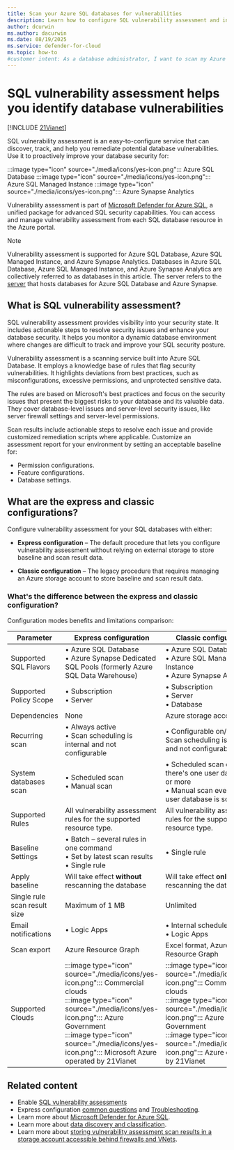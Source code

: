 ```yaml
---
title: Scan your Azure SQL databases for vulnerabilities
description: Learn how to configure SQL vulnerability assessment and interpret the reports on Azure SQL Database, Azure SQL Managed Instance, and Synapse Analytics.
author: dcurwin
ms.author: dacurwin
ms.date: 08/19/2025
ms.service: defender-for-cloud
ms.topic: how-to
#customer intent: As a database administrator, I want to scan my Azure SQL databases for vulnerabilities so that I can improve security.
---
```


# SQL vulnerability assessment helps you identify database vulnerabilities

[!INCLUDE [21Vianet](./includes/21vianet-retirement.md)]

SQL vulnerability assessment is an easy-to-configure service that can discover, track, and help you remediate potential database vulnerabilities. Use it to proactively improve your database security for:

:::image type="icon" source="./media/icons/yes-icon.png"::: Azure SQL Database
:::image type="icon" source="./media/icons/yes-icon.png"::: Azure SQL Managed Instance
:::image type="icon" source="./media/icons/yes-icon.png"::: Azure Synapse Analytics

Vulnerability assessment is part of [Microsoft Defender for Azure SQL](defender-for-sql-introduction.md), a unified package for advanced SQL security capabilities. You can access and manage vulnerability assessment from each SQL database resource in the Azure portal.

> [!NOTE]
> Vulnerability assessment is supported for Azure SQL Database, Azure SQL Managed Instance, and Azure Synapse Analytics. Databases in Azure SQL Database, Azure SQL Managed Instance, and Azure Synapse Analytics are collectively referred to as databases in this article. The server refers to the [server](/azure/azure-sql/database/logical-servers) that hosts databases for Azure SQL Database and Azure Synapse.

## What is SQL vulnerability assessment?

SQL vulnerability assessment provides visibility into your security state. It includes actionable steps to resolve security issues and enhance your database security. It helps you monitor a dynamic database environment where changes are difficult to track and improve your SQL security posture.

Vulnerability assessment is a scanning service built into Azure SQL Database. It employs a knowledge base of rules that flag security vulnerabilities. It highlights deviations from best practices, such as misconfigurations, excessive permissions, and unprotected sensitive data.

The rules are based on Microsoft's best practices and focus on the security issues that present the biggest risks to your database and its valuable data. They cover database-level issues and server-level security issues, like server firewall settings and server-level permissions.

Scan results include actionable steps to resolve each issue and provide customized remediation scripts where applicable. Customize an assessment report for your environment by setting an acceptable baseline for:

- Permission configurations.
- Feature configurations.
- Database settings.

## What are the express and classic configurations?

Configure vulnerability assessment for your SQL databases with either:

- **Express configuration** – The default procedure that lets you configure vulnerability assessment without relying on external storage to store baseline and scan result data.

- **Classic configuration** – The legacy procedure that requires managing an Azure storage account to store baseline and scan result data.

### What's the difference between the express and classic configuration?

Configuration modes benefits and limitations comparison:

| Parameter | Express configuration | Classic configuration |
|--|--|--|
| Supported SQL Flavors | • Azure SQL Database<br>• Azure Synapse Dedicated SQL Pools (formerly Azure SQL Data Warehouse) | • Azure SQL Database<br>• Azure SQL Managed Instance<br>• Azure Synapse Analytics |
| Supported Policy Scope | • Subscription<br>• Server | • Subscription<br>• Server<br>• Database |
| Dependencies | None | Azure storage account |
| Recurring scan | • Always active<br>• Scan scheduling is internal and not configurable | • Configurable on/off<br>Scan scheduling is internal and not configurable |
| System databases scan | • Scheduled scan<br>• Manual scan | • Scheduled scan only if there's one user database or more<br>• Manual scan every time a user database is scanned |
| Supported Rules | All vulnerability assessment rules for the supported resource type. | All vulnerability assessment rules for the supported resource type. |
| Baseline Settings | • Batch – several rules in one command<br>• Set by latest scan results<br>• Single rule | • Single rule |
| Apply baseline | Will take effect **without** rescanning the database | Will take effect **only after** rescanning the database |
| Single rule scan result size | Maximum of 1 MB | Unlimited |
| Email notifications | • Logic Apps | • Internal scheduler<br>• Logic Apps |
| Scan export | Azure Resource Graph | Excel format, Azure Resource Graph |
| Supported Clouds | :::image type="icon" source="./media/icons/yes-icon.png"::: Commercial clouds<br>:::image type="icon" source="./media/icons/yes-icon.png"::: Azure Government<br>:::image type="icon" source="./media/icons/yes-icon.png"::: Microsoft Azure operated by 21Vianet | :::image type="icon" source="./media/icons/yes-icon.png"::: Commercial clouds<br>:::image type="icon" source="./media/icons/yes-icon.png"::: Azure Government<br>:::image type="icon" source="./media/icons/yes-icon.png"::: Azure operated by 21Vianet |

## Related content

- Enable [SQL vulnerability assessments](sql-azure-vulnerability-assessment-enable.md)
- Express configuration [common questions](faq-defender-for-databases.yml) and [Troubleshooting](sql-azure-vulnerability-assessment-manage.md?tabs=express#troubleshooting).
- Learn more about [Microsoft Defender for Azure SQL](defender-for-sql-introduction.md).
- Learn more about [data discovery and classification](/azure/azure-sql/database/data-discovery-and-classification-overview).
- Learn more about [storing vulnerability assessment scan results in a storage account accessible behind firewalls and VNets](/azure/azure-sql/database/sql-database-vulnerability-assessment-storage).
